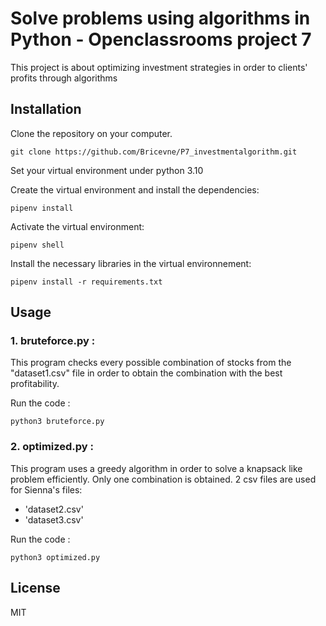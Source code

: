 # Solve problems using algorithms in Python - Openclassrooms project 7

This project is about optimizing investment strategies in order to clients' profits through algorithms

## Installation

Clone the repository on your computer.

`git clone https://github.com/Bricevne/P7_investmentalgorithm.git` 

Set your virtual environment under python 3.10

Create the virtual environment and install the dependencies:

`pipenv install` 

Activate the virtual environment:

`pipenv shell`

Install the necessary libraries in the virtual environnement:

`pipenv install -r requirements.txt`


## Usage

### 1. bruteforce.py :

This program checks every possible combination of stocks from the "dataset1.csv" file in order to obtain the combination with the best profitability.

Run the code :

`python3 bruteforce.py`

### 2. optimized.py :

This program uses a greedy algorithm in order to solve a knapsack like problem efficiently. Only one combination is obtained.
2 csv files are used for Sienna's files:

- 'dataset2.csv'
- 'dataset3.csv'

Run the code :

`python3 optimized.py`

## License

MIT